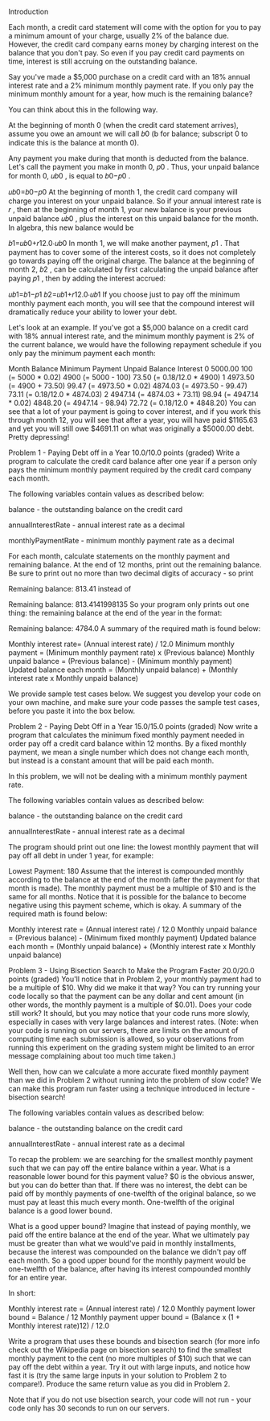 Introduction

Each month, a credit card statement will come with the option for you to pay a minimum amount of your charge, usually 2% of the balance due. However, the credit card company earns money by charging interest on the balance that you don't pay. So even if you pay credit card payments on time, interest is still accruing on the outstanding balance.

Say you've made a $5,000 purchase on a credit card with an 18% annual interest rate and a 2% minimum monthly payment rate. If you only pay the minimum monthly amount for a year, how much is the remaining balance?

You can think about this in the following way.

At the beginning of month 0 (when the credit card statement arrives), assume you owe an amount we will call  𝑏0  (b for balance; subscript 0 to indicate this is the balance at month 0).

Any payment you make during that month is deducted from the balance. Let's call the payment you make in month 0,  𝑝0 . Thus, your unpaid balance for month 0,  𝑢𝑏0 , is equal to  𝑏0−𝑝0 .

𝑢𝑏0=𝑏0−𝑝0 
At the beginning of month 1, the credit card company will charge you interest on your unpaid balance. So if your annual interest rate is  𝑟 , then at the beginning of month 1, your new balance is your previous unpaid balance  𝑢𝑏0 , plus the interest on this unpaid balance for the month. In algebra, this new balance would be

𝑏1=𝑢𝑏0+𝑟12.0⋅𝑢𝑏0 
In month 1, we will make another payment,  𝑝1 . That payment has to cover some of the interest costs, so it does not completely go towards paying off the original charge. The balance at the beginning of month 2,  𝑏2 , can be calculated by first calculating the unpaid balance after paying  𝑝1 , then by adding the interest accrued:

𝑢𝑏1=𝑏1−𝑝1 
𝑏2=𝑢𝑏1+𝑟12.0⋅𝑢𝑏1 
If you choose just to pay off the minimum monthly payment each month, you will see that the compound interest will dramatically reduce your ability to lower your debt.

Let's look at an example. If you've got a $5,000 balance on a credit card with 18% annual interest rate, and the minimum monthly payment is 2% of the current balance, we would have the following repayment schedule if you only pay the minimum payment each month:

Month	Balance	Minimum Payment	Unpaid Balance	Interest
0	5000.00	100 (= 5000 * 0.02)	4900 (= 5000 - 100)	73.50 (= 0.18/12.0 * 4900)
1	4973.50 (= 4900 + 73.50)	99.47 (= 4973.50 * 0.02)	4874.03 (= 4973.50 - 99.47)	73.11 (= 0.18/12.0 * 4874.03)
2	4947.14 (= 4874.03 + 73.11)	98.94 (= 4947.14 * 0.02)	4848.20 (= 4947.14 - 98.94)	72.72 (= 0.18/12.0 * 4848.20)
You can see that a lot of your payment is going to cover interest, and if you work this through month 12, you will see that after a year, you will have paid $1165.63 and yet you will still owe $4691.11 on what was originally a $5000.00 debt. Pretty depressing!

Problem 1 - Paying Debt off in a Year
10.0/10.0 points (graded)
Write a program to calculate the credit card balance after one year if a person only pays the minimum monthly payment required by the credit card company each month.

The following variables contain values as described below:

balance - the outstanding balance on the credit card

annualInterestRate - annual interest rate as a decimal

monthlyPaymentRate - minimum monthly payment rate as a decimal

For each month, calculate statements on the monthly payment and remaining balance. At the end of 12 months, print out the remaining balance. Be sure to print out no more than two decimal digits of accuracy - so print

Remaining balance: 813.41
instead of

Remaining balance: 813.4141998135 
So your program only prints out one thing: the remaining balance at the end of the year in the format:

Remaining balance: 4784.0
A summary of the required math is found below:

Monthly interest rate= (Annual interest rate) / 12.0
Minimum monthly payment = (Minimum monthly payment rate) x (Previous balance)
Monthly unpaid balance = (Previous balance) - (Minimum monthly payment)
Updated balance each month = (Monthly unpaid balance) + (Monthly interest rate x Monthly unpaid balance)

We provide sample test cases below. We suggest you develop your code on your own machine, and make sure your code passes the sample test cases, before you paste it into the box below.

Problem 2 - Paying Debt Off in a Year
15.0/15.0 points (graded)
Now write a program that calculates the minimum fixed monthly payment needed in order pay off a credit card balance within 12 months. By a fixed monthly payment, we mean a single number which does not change each month, but instead is a constant amount that will be paid each month.

In this problem, we will not be dealing with a minimum monthly payment rate.

The following variables contain values as described below:

balance - the outstanding balance on the credit card

annualInterestRate - annual interest rate as a decimal

The program should print out one line: the lowest monthly payment that will pay off all debt in under 1 year, for example:

Lowest Payment: 180 
Assume that the interest is compounded monthly according to the balance at the end of the month (after the payment for that month is made). The monthly payment must be a multiple of $10 and is the same for all months. Notice that it is possible for the balance to become negative using this payment scheme, which is okay. A summary of the required math is found below:

Monthly interest rate = (Annual interest rate) / 12.0
Monthly unpaid balance = (Previous balance) - (Minimum fixed monthly payment)
Updated balance each month = (Monthly unpaid balance) + (Monthly interest rate x Monthly unpaid balance)

Problem 3 - Using Bisection Search to Make the Program Faster
20.0/20.0 points (graded)
You'll notice that in Problem 2, your monthly payment had to be a multiple of $10. Why did we make it that way? You can try running your code locally so that the payment can be any dollar and cent amount (in other words, the monthly payment is a multiple of $0.01). Does your code still work? It should, but you may notice that your code runs more slowly, especially in cases with very large balances and interest rates. (Note: when your code is running on our servers, there are limits on the amount of computing time each submission is allowed, so your observations from running this experiment on the grading system might be limited to an error message complaining about too much time taken.)

Well then, how can we calculate a more accurate fixed monthly payment than we did in Problem 2 without running into the problem of slow code? We can make this program run faster using a technique introduced in lecture - bisection search!

The following variables contain values as described below:

balance - the outstanding balance on the credit card

annualInterestRate - annual interest rate as a decimal

To recap the problem: we are searching for the smallest monthly payment such that we can pay off the entire balance within a year. What is a reasonable lower bound for this payment value? $0 is the obvious answer, but you can do better than that. If there was no interest, the debt can be paid off by monthly payments of one-twelfth of the original balance, so we must pay at least this much every month. One-twelfth of the original balance is a good lower bound.

What is a good upper bound? Imagine that instead of paying monthly, we paid off the entire balance at the end of the year. What we ultimately pay must be greater than what we would've paid in monthly installments, because the interest was compounded on the balance we didn't pay off each month. So a good upper bound for the monthly payment would be one-twelfth of the balance, after having its interest compounded monthly for an entire year.

In short:

Monthly interest rate = (Annual interest rate) / 12.0
Monthly payment lower bound = Balance / 12
Monthly payment upper bound = (Balance x (1 + Monthly interest rate)12) / 12.0

Write a program that uses these bounds and bisection search (for more info check out the Wikipedia page on bisection search) to find the smallest monthly payment to the cent (no more multiples of $10) such that we can pay off the debt within a year. Try it out with large inputs, and notice how fast it is (try the same large inputs in your solution to Problem 2 to compare!). Produce the same return value as you did in Problem 2.

Note that if you do not use bisection search, your code will not run - your code only has 30 seconds to run on our servers.
